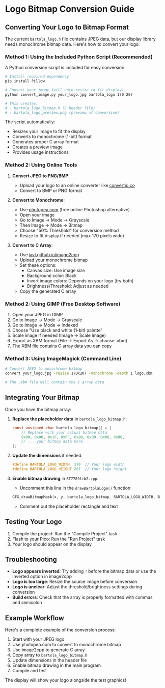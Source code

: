 # Logo Bitmap Conversion Guide

## Converting Your Logo to Bitmap Format

The current `bartola_logo.h` file contains JPEG data, but our display library needs monochrome bitmap data. Here's how to convert your logo:

### Method 1: Using the Included Python Script (Recommended)

A Python conversion script is included for easy conversion:

```bash
# Install required dependency
pip install Pillow

# Convert your image (will auto-resize to fit display)
python convert_image.py your_logo.jpg bartola_logo 170 207

# This creates:
# - bartola_logo_bitmap.h (C header file)
# - bartola_logo_preview.png (preview of conversion)
```

The script automatically:
- Resizes your image to fit the display
- Converts to monochrome (1-bit) format
- Generates proper C array format
- Creates a preview image
- Provides usage instructions

### Method 2: Using Online Tools

1. **Convert JPEG to PNG/BMP**: 
   - Upload your logo to an online converter like [convertio.co](https://convertio.co/jpg-bmp/)
   - Convert to BMP or PNG format

2. **Convert to Monochrome**:
   - Use [photopea.com](https://photopea.com) (free online Photoshop alternative)
   - Open your image
   - Go to Image → Mode → Grayscale
   - Then Image → Mode → Bitmap
   - Choose "50% Threshold" for conversion method
   - Resize to fit display if needed (max 170 pixels wide)

3. **Convert to C Array**:
   - Use [javl.github.io/image2cpp](https://javl.github.io/image2cpp/)
   - Upload your monochrome bitmap
   - Set these options:
     - Canvas size: Use image size
     - Background color: Black
     - Invert image colors: Depends on your logo (try both)
     - Brightness/Threshold: Adjust as needed
   - Copy the generated C array

### Method 2: Using GIMP (Free Desktop Software)

1. Open your JPEG in GIMP
2. Go to Image → Mode → Grayscale
3. Go to Image → Mode → Indexed
4. Choose "Use black and white (1-bit) palette"
5. Scale image if needed (Image → Scale Image)
6. Export as XBM format (File → Export As → choose .xbm)
7. The XBM file contains C array data you can copy

### Method 3: Using ImageMagick (Command Line)

```bash
# Convert JPEG to monochrome bitmap
convert your_logo.jpg -resize 170x207 -monochrome -depth 1 logo.xbm

# The .xbm file will contain the C array data
```

## Integrating Your Bitmap

Once you have the bitmap array:

1. **Replace the placeholder data** in `bartola_logo_bitmap.h`:
   ```c
   const unsigned char bartola_logo_bitmap[] = {
       // Replace with your actual bitmap data
       0x00, 0x00, 0x1F, 0xFF, 0x80, 0x00, 0x00, 0x00,
       // ... your bitmap data here
   };
   ```

2. **Update the dimensions** if needed:
   ```c
   #define BARTOLA_LOGO_WIDTH  170  // Your logo width
   #define BARTOLA_LOGO_HEIGHT 207  // Your logo height
   ```

3. **Enable bitmap drawing** in `ST7789lib2.cpp`:
   - Uncomment this line in the `drawBartolaLogo()` function:
   ```cpp
   GFX_drawBitmapMask(x, y, bartola_logo_bitmap, BARTOLA_LOGO_WIDTH, BARTOLA_LOGO_HEIGHT, color);
   ```
   - Comment out the placeholder rectangle and text

## Testing Your Logo

1. Compile the project: Run the "Compile Project" task
2. Flash to your Pico: Run the "Run Project" task
3. Your logo should appear on the display

## Troubleshooting

- **Logo appears inverted**: Try adding `!` before the bitmap data or use the inverted option in image2cpp
- **Logo is too large**: Resize the source image before conversion
- **Logo is unclear**: Adjust the threshold/brightness settings during conversion
- **Build errors**: Check that the array is properly formatted with commas and semicolon

## Example Workflow

Here's a complete example of the conversion process:

1. Start with your JPEG logo
2. Use photopea.com to convert to monochrome bitmap
3. Use image2cpp to generate C array
4. Copy array to `bartola_logo_bitmap.h`
5. Update dimensions in the header file
6. Enable bitmap drawing in the main program
7. Compile and test

The display will show your logo alongside the test graphics!
